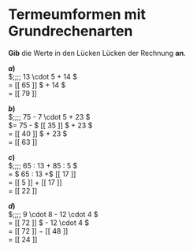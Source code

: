 <!--
version:  0.0.1
language: de


@style
main > *:not(:last-child) {
  margin-bottom: 3rem;
}

input {
    text-align: center;
}

.flex-container {
    display: flex;
    flex-wrap: wrap;
    align-items: stretch;
    gap: 20px;
}

.flex-child {
    flex: 1;
    min-width: 350px;
    margin-right: 20px;
}

@media (max-width: 400px) {
    .flex-child {
        flex: 100%;
        margin-right: 0;
    }
}
@end

formula: \carry   \textcolor{red}{\scriptsize #1}
formula: \digit   \rlap{\carry{#1}}\phantom{#2}#2
formula: \permil  \text{‰}

import: https://raw.githubusercontent.com/LiaTemplates/Tikz-Jax/main/README.md

script: https://cdn.jsdelivr.net/gh/LiaTemplates/Tikz-Jax@main/dist/index.js


tags: Terme, Grundrechenarten, Vorrangsregeln, sehr leicht, sehr niedrig, Angeben

comment: Verrechne Schrittweise den Term. Lerne wie Termumformungen niedergeschrieben werden.

author: Martin Lommatzsch

-->




# Termeumformen mit Grundrechenarten

**Gib** die Werte in den Lücken Lücken der Rechnung **an**.

<section class="flex-container">

<div class="flex-child">

__$a)\;\;$__ \
$\;\;\;\; 13 \cdot 5 + 14 $ \
$=$ [[ 65 ]] $  + 14 $ \
$=$ [[ 79 ]] 

</div> 
<div class="flex-child">

__$b)\;\;$__ \
$\;\;\;\; 75 - 7 \cdot 5 + 23  $ \
$=  75 - $ [[ 35 ]] $  + 23 $ \
$=$ [[ 40 ]]  $  + 23 $ \
$=$ [[ 63 ]]

</div> 
<div class="flex-child">

__$c)\;\;$__ \
$\;\;\;\; 65 : 13 + 85 : 5   $ \
$=$ $ 65 : 13 +$ [[ 17 ]]  \
$=$ [[  5 ]] $+$ [[ 17 ]]  \
$=$ [[ 22 ]] 

</div> 
<div class="flex-child">

__$d)\;\;$__ \
$\;\;\;\; 9 \cdot 8 - 12 \cdot 4  $ \
$=$ [[ 72 ]] $ - 12 \cdot 4  $ \
$=$ [[ 72 ]] $-$ [[ 48 ]] \
$=$ [[ 24 ]] 

</div> 
</section>






